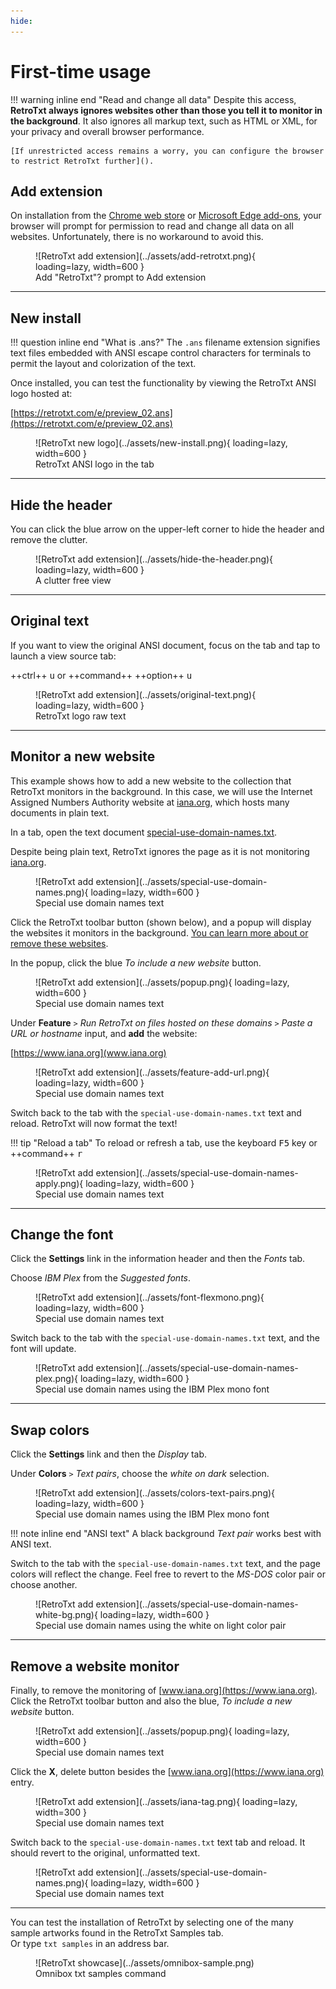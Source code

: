 ```yaml
---
hide:
---
```

# First-time usage

!!! warning inline end "Read and change all data"
    Despite this access, __RetroTxt always ignores websites other than those you tell it to monitor in the background__. It also ignores all markup text, such as HTML or XML, for your privacy and overall browser performance.

    [If unrestricted access remains a worry, you can configure the browser to restrict RetroTxt further]().

## Add extension

On installation from the [Chrome web store](https://chrome.google.com/webstore/detail/retrotxt/gkjkgilckngllkopkogcaiojfajanahn) or [Microsoft Edge add-ons](https://microsoftedge.microsoft.com/addons/detail/retrotxt/hmgfnpgcofcpkgkadekmjdicaaeopkog), your browser will prompt for permission to read and change all data on all websites. Unfortunately, there is no workaround to avoid this.

<figure markdown>
  ![RetroTxt add extension](../assets/add-retrotxt.png){ loading=lazy, width=600 }
  <figcaption>Add "RetroTxt"? prompt to Add extension</figcaption>
</figure>

---

## New install

!!! question inline end "What is .ans?"
    The `.ans` filename extension signifies text files embedded with ANSI escape control characters for terminals to permit the layout and colorization of the text.

Once installed, you can test the functionality by viewing the RetroTxt ANSI logo hosted at:

[https://retrotxt.com/e/preview_02.ans](https://retrotxt.com/e/preview_02.ans)

<figure markdown>
  ![RetroTxt new logo](../assets/new-install.png){ loading=lazy, width=600 }
  <figcaption>RetroTxt ANSI logo in the tab</figcaption>
</figure>

---

## Hide the header

You can click the blue arrow on the upper-left corner to hide the header and remove the clutter.

<figure markdown>
  ![RetroTxt add extension](../assets/hide-the-header.png){ loading=lazy, width=600 }
  <figcaption>A clutter free view</figcaption>
</figure>

---

## Original text

If you want to view the original ANSI document, focus on the tab and tap to launch a view source tab:

++ctrl++ <kbd>u</kbd> or ++command++ ++option++ <kbd>u</kbd>

<figure markdown>
  ![RetroTxt add extension](../assets/original-text.png){ loading=lazy, width=600 }
  <figcaption>RetroTxt logo raw text</figcaption>
</figure>

---

## Monitor a new website

This example shows how to add a new website to the collection that RetroTxt monitors in the background. In this case, we will use the Internet Assigned Numbers Authority website at [iana.org](https://www.iana.org), which hosts many documents in plain text.

In a tab, open the text document [special-use-domain-names.txt](https://www.iana.org/assignments/special-use-domain-names/special-use-domain-names.txt).

Despite being plain text, RetroTxt ignores the page as it is not monitoring [iana.org](https://www.iana.org).

<figure markdown>
  ![RetroTxt add extension](../assets/special-use-domain-names.png){ loading=lazy, width=600 }
  <figcaption>Special use domain names text</figcaption>
</figure>

Click the RetroTxt toolbar button (shown below), and a popup will display the websites it monitors in the background. [You can learn more about or remove these websites]().

In the popup, click the blue _To include a new website_ button.

<figure markdown>
  ![RetroTxt add extension](../assets/popup.png){ loading=lazy, width=600 }
  <figcaption>Special use domain names text</figcaption>
</figure>

Under __Feature__ `>` _Run RetroTxt on files hosted on these domains_ `>` _Paste a URL or hostname_ input, and __add__ the website:

[https://www.iana.org](www.iana.org)

<figure markdown>
  ![RetroTxt add extension](../assets/feature-add-url.png){ loading=lazy, width=600 }
  <figcaption>Special use domain names text</figcaption>
</figure>

Switch back to the tab with the `special-use-domain-names.txt` text and reload. RetroTxt will now format the text!

!!! tip "Reload a tab"
    To reload or refresh a tab, use the keyboard <kbd>F5</kbd> key or ++command++ <kbd>r</kbd>

<figure markdown>
  ![RetroTxt add extension](../assets/special-use-domain-names-apply.png){ loading=lazy, width=600 }
  <figcaption>Special use domain names text</figcaption>
</figure>

---

## Change the font

Click the __Settings__ link in the information header and then the _Fonts_ tab.

Choose _IBM Plex_ from the _Suggested fonts_.

<figure markdown>
  ![RetroTxt add extension](../assets/font-flexmono.png){ loading=lazy, width=600 }
  <figcaption>Special use domain names text</figcaption>
</figure>

Switch back to the tab with the `special-use-domain-names.txt` text, and the font will update.

<figure markdown>
  ![RetroTxt add extension](../assets/special-use-domain-names-plex.png){ loading=lazy, width=600 }
  <figcaption>Special use domain names using the IBM Plex mono font</figcaption>
</figure>

---

## Swap colors

Click the __Settings__ link and then the _Display_ tab.

Under __Colors__ `>` _Text pairs_, choose the _white on dark_ selection.

<figure markdown>
  ![RetroTxt add extension](../assets/colors-text-pairs.png){ loading=lazy, width=600 }
  <figcaption>Special use domain names using the IBM Plex mono font</figcaption>
</figure>

!!! note inline end "ANSI text"
    A black background _Text pair_ works best with ANSI text.

Switch to the tab with the `special-use-domain-names.txt` text, and the page colors will reflect the change. Feel free to revert to the _MS-DOS_ color pair or choose another.

<figure markdown>
  ![RetroTxt add extension](../assets/special-use-domain-names-white-bg.png){ loading=lazy, width=600 }
  <figcaption>Special use domain names using the white on light color pair</figcaption>
</figure>

---

## Remove a website monitor

Finally, to remove the monitoring of [www.iana.org](https://www.iana.org). Click the RetroTxt toolbar button and also the blue, _To include a new website_ button.

<figure markdown>
  ![RetroTxt add extension](../assets/popup.png){ loading=lazy, width=600 }
  <figcaption>Special use domain names text</figcaption>
</figure>

Click the __X__, delete button besides the [www.iana.org](https://www.iana.org) entry.

<figure markdown>
  ![RetroTxt add extension](../assets/iana-tag.png){ loading=lazy, width=300 }
  <figcaption>Special use domain names text</figcaption>
</figure>

Switch back to the  `special-use-domain-names.txt` text tab and reload. It should revert to the original, unformatted text.

<figure markdown>
  ![RetroTxt add extension](../assets/special-use-domain-names.png){ loading=lazy, width=600 }
  <figcaption>Special use domain names text</figcaption>
</figure>

---

You can test the installation of RetroTxt by selecting one of the many sample artworks found in the RetroTxt Samples tab.<br>Or type `txt samples` in an address bar.

<figure markdown>
  ![RetroTxt showcase](../assets/omnibox-sample.png)
  <figcaption>Omnibox txt samples command</figcaption>
</figure>
